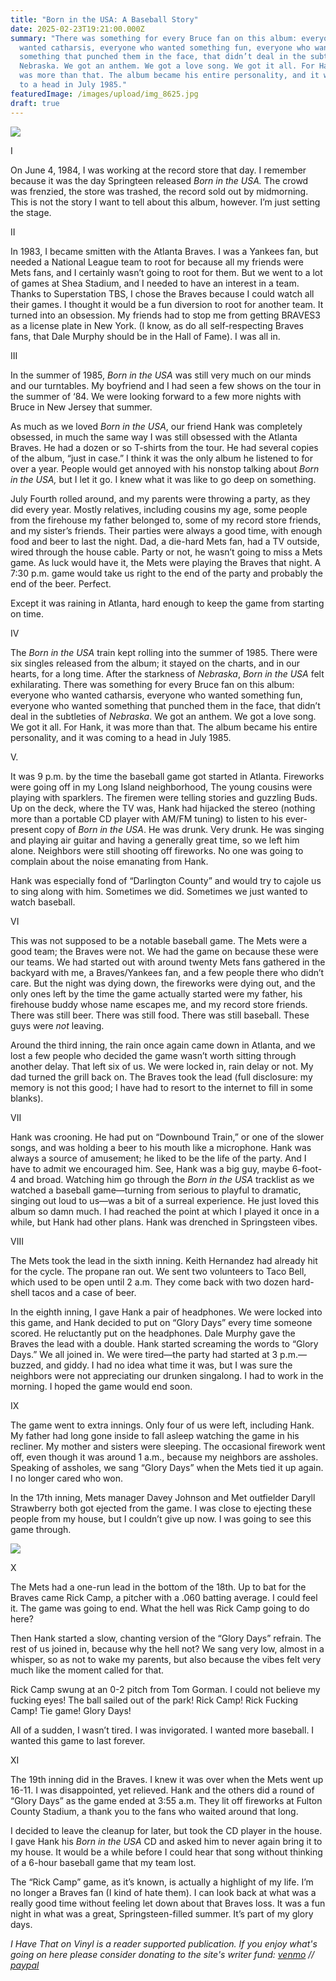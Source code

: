 ```yaml
---
title: "Born in the USA: A Baseball Story"
date: 2025-02-23T19:21:00.000Z
summary: "There was something for every Bruce fan on this album: everyone who
  wanted catharsis, everyone who wanted something fun, everyone who wanted
  something that punched them in the face, that didn’t deal in the subtleties of
  Nebraska. We got an anthem. We got a love song. We got it all. For Hank, it
  was more than that. The album became his entire personality, and it was coming
  to a head in July 1985."
featuredImage: /images/upload/img_8625.jpg
draft: true
---
```

![](/images/upload/img_8625.jpg)

I

On June 4, 1984, I was working at the record store that day. I remember because it was the day Springteen released *Born in the USA.* The crowd was frenzied, the store was trashed, the record sold out by midmorning. This is not the story I want to tell about this album, however. I’m just setting the stage.

II

In 1983, I became smitten with the Atlanta Braves. I was a Yankees fan, but needed a National League team to root for because all my friends were Mets fans, and I certainly wasn’t going to root for them. But we went to a lot of games at Shea Stadium, and I needed to have an interest in a team. Thanks to Superstation TBS, I chose the Braves because I could watch all their games. I thought it would be a fun diversion to root for another team. It turned into an obsession. My friends had to stop me from getting BRAVES3 as a license plate in New York. (I know, as do all self-respecting Braves fans, that Dale Murphy should be in the Hall of Fame). I was all in.

III

In the summer of 1985, *Born in the USA* was still very much on our minds and our turntables. My boyfriend and I had seen a few shows on the tour in the summer of ‘84. We were looking forward to a few more nights with Bruce in New Jersey that summer.

As much as we loved *Born in the USA*, our friend Hank was completely obsessed, in much the same way I was still obsessed with the Atlanta Braves. He had a dozen or so T-shirts from the tour. He had several copies of the album, “just in case.” I think it was the only album he listened to for over a year. People would get annoyed with his nonstop talking about *Born in the USA,* but I let it go. I knew what it was like to go deep on something. 

July Fourth rolled around, and my parents were throwing a party, as they did every year. Mostly relatives, including cousins my age, some people from the firehouse my father belonged to, some of my record store friends, and my sister’s friends. Their parties were always a good time, with enough food and beer to last the night. Dad, a die-hard Mets fan, had a TV outside, wired through the house cable. Party or not, he wasn’t going to miss a Mets game. As luck would have it, the Mets were playing the Braves that night. A 7:30 p.m. game would take us right to the end of the party and probably the end of the beer. Perfect.

Except it was raining in Atlanta, hard enough to keep the game from starting on time.

IV

The *Born in the USA* train kept rolling into the summer of 1985. There were six singles released from the album; it stayed on the charts, and in our hearts, for a long time. After the starkness of *Nebraska*, *Born in the USA* felt exhilarating. There was something for every Bruce fan on this album: everyone who wanted catharsis, everyone who wanted something fun, everyone who wanted something that punched them in the face, that didn’t deal in the subtleties of *Nebraska*. We got an anthem. We got a love song. We got it all. For Hank, it was more than that. The album became his entire personality, and it was coming to a head in July 1985.

V.

It was 9 p.m. by the time the baseball game got started in Atlanta. Fireworks were going off in my Long Island neighborhood, The young cousins were playing with sparklers. The firemen were telling stories and guzzling Buds. Up on the deck, where the TV was, Hank had hijacked the stereo (nothing more than a portable CD player with AM/FM tuning) to listen to his ever-present copy of *Born in the USA*. He was drunk. Very drunk. He was singing and playing air guitar and having a generally great time, so we left him alone. Neighbors were still shooting off fireworks. No one was going to complain about the noise emanating from Hank.

Hank was especially fond of “Darlington County” and would try to cajole us to sing along with him. Sometimes we did. Sometimes we just wanted to watch baseball.

VI

This was not supposed to be a notable baseball game. The Mets were a good team; the Braves were not. We had the game on because these were our teams. We had started out with around twenty Mets fans gathered in the backyard with me, a Braves/Yankees fan, and a few people there who didn’t care. But the night was dying down, the fireworks were dying out, and the only ones left by the time the game actually started were my father, his firehouse buddy whose name escapes me, and my record store friends. There was still beer. There was still food. There was still baseball. These guys were *not* leaving.

Around the third inning, the rain once again came down in Atlanta, and we lost a few people who decided the game wasn’t worth sitting through another delay. That left six of us. We were locked in, rain delay or not. My dad turned the grill back on. The Braves took the lead (full disclosure: my memory is not this good; I have had to resort to the internet to fill in some blanks).

VII

Hank was crooning. He had put on “Downbound Train,” or one of the slower songs, and was holding a beer to his mouth like a microphone. Hank was always a source of amusement; he liked to be the life of the party. And I have to admit we encouraged him. See, Hank was a big guy, maybe 6-foot-4 and broad. Watching him go through the *Born in the USA* tracklist as we watched a baseball game—turning from serious to playful to dramatic, singing out loud to us—was a bit of a surreal experience. He just loved this album so damn much. I had reached the point at which I played it once in a while, but Hank had other plans. Hank was drenched in Springsteen vibes.

VIII

The Mets took the lead in the sixth inning. Keith Hernandez had already hit for the cycle. The propane ran out. We sent two volunteers to Taco Bell, which used to be open until 2 a.m. They come back with two dozen hard-shell tacos and a case of beer.

In the eighth inning, I gave Hank a pair of headphones. We were locked into this game, and Hank decided to put on “Glory Days” every time someone scored. He reluctantly put on the headphones. Dale Murphy gave the Braves the lead with a double. Hank started screaming the words to “Glory Days.” We all joined in. We were tired—the party had started at 3 p.m.—buzzed, and giddy. I had no idea what time it was, but I was sure the neighbors were not appreciating our drunken singalong. I had to work in the morning. I hoped the game would end soon.

IX

The game went to extra innings. Only four of us were left, including Hank. My father had long gone inside to fall asleep watching the game in his recliner. My mother and sisters were sleeping. The occasional firework went off, even though it was around 1 a.m., because my neighbors are assholes. Speaking of assholes, we sang “Glory Days” when the Mets tied it up again. I no longer cared who won.

In the 17th inning, Mets manager Davey Johnson and Met outfielder Daryll Strawberry both got ejected from the game. I was close to ejecting these people from my house, but I couldn’t give up now. I was going to see this game through.



![](/images/upload/camp.jpg)

X

The Mets had a one-run lead in the bottom of the 18th. Up to bat for the Braves came Rick Camp, a pitcher with a .060 batting average. I could feel it. The game was going to end. What the hell was Rick Camp going to do here?

Then Hank started a slow, chanting version of the “Glory Days” refrain. The rest of us joined in, because why the hell not? We sang very low, almost in a whisper, so as not to wake my parents, but also because the vibes felt very much like the moment called for that.

Rick Camp swung at an 0-2 pitch from Tom Gorman. I could not believe my fucking eyes! The ball sailed out of the park! Rick Camp! Rick Fucking Camp! Tie game! Glory Days!

All of a sudden, I wasn’t tired. I was invigorated. I wanted more baseball. I wanted this game to last forever.

XI

The 19th inning did in the Braves. I knew it was over when the Mets went up 16-11. I was disappointed, yet relieved. Hank and the others did a round of “Glory Days” as the game ended at 3:55 a.m. They lit off fireworks at Fulton County Stadium, a thank you to the fans who waited around that long.

I decided to leave the cleanup for later, but took the CD player in the house. I gave Hank his *Born in the USA* CD and asked him to never again bring it to my house. It would be a while before I could hear that song without thinking of a 6-hour baseball game that my team lost.

The “Rick Camp” game, as it’s known, is actually a highlight of my life. I’m no longer a Braves fan (I kind of hate them). I can look back at what was a really good time without feeling let down about that Braves loss. It was a fun night in what was a great, Springsteen-filled summer. It’s part of my glory days.

*I Have That on Vinyl is a reader supported publication. If you enjoy what's going on here please consider donating to the site's writer fund: [venmo](https://account.venmo.com/u/Michele-Catalano2659) // [paypal](https://www.paypal.com/paypalme/goingitaloneny?country.x=US&locale.x=en_US)*
